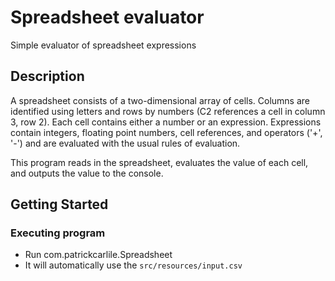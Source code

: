 # Spreadsheet evaluator

Simple evaluator of spreadsheet expressions

## Description

A spreadsheet consists of a two-dimensional array of cells. Columns are
identified using letters and rows by numbers (C2 references a cell in
column 3, row 2). Each cell contains either a number or an expression.
Expressions contain integers, floating point numbers, cell references,
and operators ('+', '-') and are evaluated with the usual rules of
evaluation.

This program reads in the spreadsheet, evaluates the value of each cell,
and outputs the value to the console.

## Getting Started

### Executing program

* Run com.patrickcarlile.Spreadsheet
* It will automatically use the `src/resources/input.csv`
